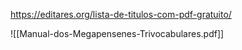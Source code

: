 
https://editares.org/lista-de-titulos-com-pdf-gratuito/

![[Manual-dos-Megapensenes-Trivocabulares.pdf]]